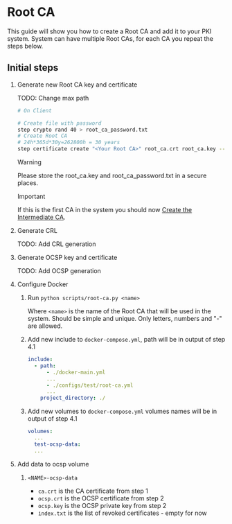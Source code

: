 # Root CA

This guide will show you how to create a Root CA and add it to your PKI system.
System can have multiple Root CAs, for each CA you repeat the steps below.

## Initial steps

1. Generate new Root CA key and certificate

    TODO: Change max path

    ```bash
    # On Client

    # Create file with password
    step crypto rand 40 > root_ca_password.txt
    # Create Root CA
    # 24h*365d*30y=262800h = 30 years
    step certificate create "<Your Root CA>" root_ca.crt root_ca.key --profile root-ca --not-after 262800h --password-file root_ca_password.txt
    ```

    > [!WARNING]
    > Please store the root_ca.key and root_ca_password.txt in a secure places.

    > [!IMPORTANT]
    > If this is the first CA in the system you should now [Create the Intermediate CA](./intermediate-ca.md).

2. Generate CRL

    TODO: Add CRL generation

3. Generate OCSP key and certificate

    TODO: Add OCSP generation

4. Configure Docker

    1. Run `python scripts/root-ca.py <name>`

        Where `<name>` is the name of the Root CA that will be used in the system. Should be simple and unique. Only letters, numbers and "-" are allowed.

    2. Add new include to `docker-compose.yml`, path will be in output of step 4.1
        ```yaml
        include:
          - path: 
              - ./docker-main.yml
              ...
              - ./configs/test/root-ca.yml
              ...
            project_directory: ./
        ```
    3. Add new volumes to `docker-compose.yml`  volumes names will be in output of step 4.1
        ```yaml
        volumes:
          ...
          test-ocsp-data:
          ...
        ```

5. Add data to ocsp volume

    1. `<NAME>-ocsp-data`
    
        - `ca.crt` is the CA certificate from step 1
        - `ocsp.crt` is the OCSP certificate from step 2
        - `ocsp.key` is the OCSP private key from step 2
        - `index.txt` is the list of revoked certificates - empty for now